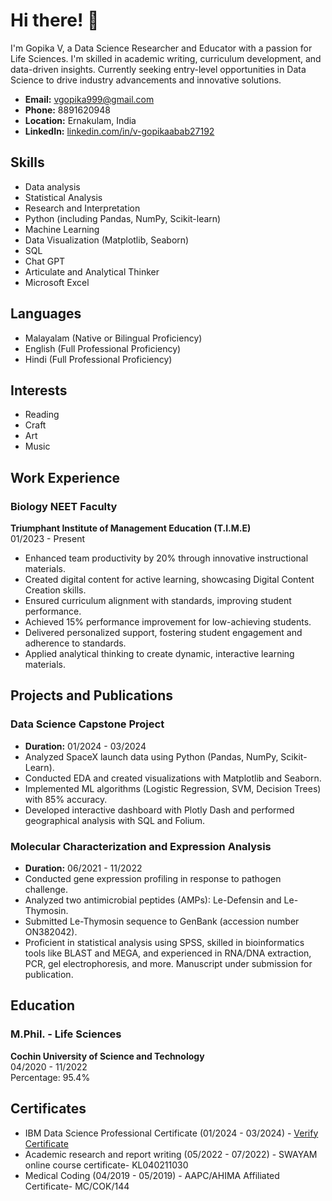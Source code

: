# Hi there! 👋

I'm Gopika V, a Data Science Researcher and Educator with a passion for Life Sciences. I'm skilled in academic writing, curriculum development, and data-driven insights. Currently seeking entry-level opportunities in Data Science to drive industry advancements and innovative solutions.

- **Email:** vgopika999@gmail.com
- **Phone:** 8891620948
- **Location:** Ernakulam, India
- **LinkedIn:** [linkedin.com/in/v-gopikaabab27192](linkedin.com/in/v-gopikaabab27192)

## Skills
- Data analysis
- Statistical Analysis
- Research and Interpretation
- Python (including Pandas, NumPy, Scikit-learn)
- Machine Learning
- Data Visualization (Matplotlib, Seaborn)
- SQL
- Chat GPT
- Articulate and Analytical Thinker
- Microsoft Excel

## Languages
- Malayalam (Native or Bilingual Proficiency)
- English (Full Professional Proficiency)
- Hindi (Full Professional Proficiency)

## Interests
- Reading
- Craft
- Art
- Music

## Work Experience
### Biology NEET Faculty
**Triumphant Institute of Management Education (T.I.M.E)**\
01/2023 - Present

- Enhanced team productivity by 20% through innovative instructional materials.
- Created digital content for active learning, showcasing Digital Content Creation skills.
- Ensured curriculum alignment with standards, improving student performance.
- Achieved 15% performance improvement for low-achieving students.
- Delivered personalized support, fostering student engagement and adherence to standards.
- Applied analytical thinking to create dynamic, interactive learning materials.

## Projects and Publications
### Data Science Capstone Project
- **Duration:** 01/2024 - 03/2024
- Analyzed SpaceX launch data using Python (Pandas, NumPy, Scikit-Learn).
- Conducted EDA and created visualizations with Matplotlib and Seaborn.
- Implemented ML algorithms (Logistic Regression, SVM, Decision Trees) with 85% accuracy.
- Developed interactive dashboard with Plotly Dash and performed geographical analysis with SQL and Folium.

### Molecular Characterization and Expression Analysis
- **Duration:** 06/2021 - 11/2022
- Conducted gene expression profiling in response to pathogen challenge.
- Analyzed two antimicrobial peptides (AMPs): Le-Defensin and Le-Thymosin.
- Submitted Le-Thymosin sequence to GenBank (accession number ON382042).
- Proficient in statistical analysis using SPSS, skilled in bioinformatics tools like BLAST and MEGA, and experienced in RNA/DNA extraction, PCR, gel electrophoresis, and more. Manuscript under submission for publication.

## Education
### M.Phil. - Life Sciences
**Cochin University of Science and Technology**\
04/2020 - 11/2022\
Percentage: 95.4%

## Certificates
- IBM Data Science Professional Certificate (01/2024 - 03/2024) - [Verify Certificate](https://coursera.org/verify/professional-cert/KHW8WJ6LKKEL)
- Academic research and report writing (05/2022 - 07/2022) - SWAYAM online course certificate- KL040211030
- Medical Coding (04/2019 - 05/2019) - AAPC/AHIMA Affiliated Certificate- MC/COK/144

